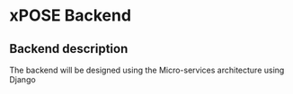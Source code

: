 # xPOSE Backend

## Backend description

The backend will be designed using the Micro-services architecture using Django
